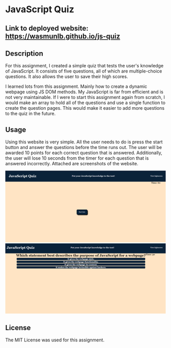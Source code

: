 # JavaScript Quiz

## Link to deployed website: https://wasmunlb.github.io/js-quiz

## Description

For this assignment, I created a simple quiz that tests the user's knowledge of JavaScript. It consists of five questions, all of which are multiple-choice questions. It also allows the user to save their high scores.

I learned lots from this assignment. Mainly how to create a dynamic webpage using JS DOM methods. My JavaScript is far from efficient and is not very maintainable. If I were to start this assignment again from scratch, I would make an array to hold all of the questions and use a single function to create the question pages. This would make it easier to add more questions to the quiz in the future.

## Usage

Using this website is very simple. All the user needs to do is press the start button and answer the questions before the time runs out. The user will be awarded 10 points for each correct question that is answered. Additionally, the user will lose 10 seconds from the timer for each question that is answered incorrectly. Attached are screenshots of the website.

![Image 1 of website](./assets/images/js-quiz-screenshot.png)
![Image 2 of website](./assets/images/js-quiz-screenshot-2.png)

## License

The MIT License was used for this assignment.

